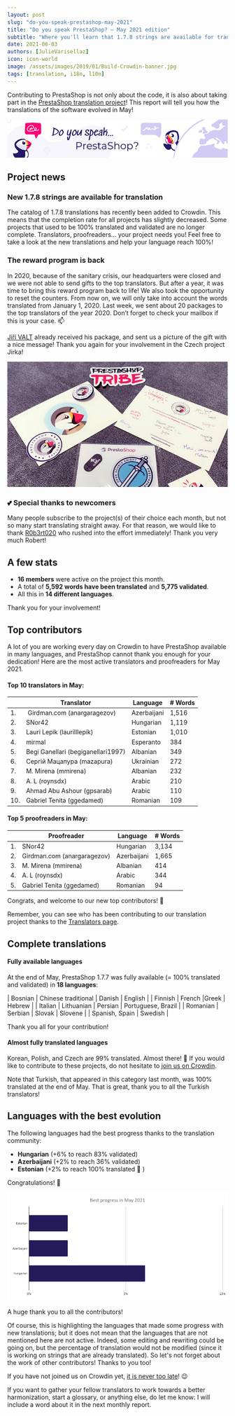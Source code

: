 ```yaml
---
layout: post
slug: "do-you-speak-prestashop-may-2021"
title: "Do you speak PrestaShop? – May 2021 edition"
subtitle: "Where you'll learn that 1.7.8 strings are available for translation!"
date: 2021-06-03
authors: [JulieVarisellaz]
icon: icon-world
image: /assets/images/2019/01/Build-Crowdin-banner.jpg
tags: [translation, i18n, l10n]
---
```


Contributing to PrestaShop is not only about the code, it is also about taking part in the [PrestaShop translation project](https://crowdin.com/project/prestashop-official)! This report will tell you how the translations of the software evolved in May!

![Crowdin Monthly banner](/assets/images/2019/01/Build-Crowdin-banner.jpg)

## Project news

### New 1.7.8 strings are available for translation

The catalog of 1.7.8 translations has recently been added to Crowdin. This means that the completion rate for all projects has slightly decreased. Some projects that used to be 100% translated and validated are no longer complete.
Translators, proofreaders… your project needs you! Feel free to take a look at the new translations and help your language reach 100%!

### The reward program is back

In 2020, because of the sanitary crisis, our headquarters were closed and we were not able to send gifts to the top translators. But after a year, it was time to bring this reward program back to life! We also took the opportunity to reset the counters. From now on, we will only take into account the words translated from January 1, 2020. Last week, we sent about 20 packages to the top translators of the year 2020. Don’t forget to check your mailbox if this is your case. :mailbox:

[Jiří VALT](https://crowdin.com/profile/gvg) already received his package, and sent us a picture of the gift with a nice message! Thank you again for your involvement in the Czech project Jirka!

![Jirka's goodies reward program](/assets/images/2021/06/build-crowdin-goodies-jirka-may21.png)

### :two_hearts: Special thanks to newcomers

Many people subscribe to the project(s) of their choice each month, but not so many start translating straight away. For that reason, we would like to thank [R0b3rt020](https://crowdin.com/profile/R0b3rt020) who rushed into the effort immediately! Thank you very much Robert!

## A few stats
 
* **16 members** were active on the project this month.
* A total of **5,592 words have been translated** and **5,775 validated**.
* All this in **14 different languages**.
 
Thank you for your involvement!

## Top contributors
 
A lot of you are working every day on Crowdin to have PrestaShop available in many languages, and PrestaShop cannot thank you enough for your dedication! Here are the most active translators and proofreaders for May 2021.
 
#### Top 10 translators in May:
 
| |Translator | Language | # Words
|-|---------- | -------- | ----------------
| 1. |‫‬ Girdman.com (anargaragezov) | Azerbaijani | 1,516
| 2. | SNor42 | Hungarian | 1,119
| 3. | Lauri Lepik (laurilllepik) | Estonian | 1,010
| 4. | mirmal | Esperanto | 384
| 5. | Begi Ganellari (begiganellari1997) | Albanian | 349
| 6. | Сергій Мацапура (mazapura) | Ukrainian | 272
| 7. | M. Mirena (mmirena) | Albanian | 232
| 8. | A. L (roynsdx) | Arabic | 210
| 9. | Ahmad Abu Ashour (gpsarab) | Arabic | 110
| 10. | Gabriel Tenita (ggedamed) | Romanian | 109
 
#### Top 5 proofreaders in May:
 
| | Proofreader | Language | # Words
|-| ---------- | -------- | ----------------
| 1. | SNor42 | Hungarian | 3,134
| 2. | Girdman.com (anargaragezov) | Azerbaijani | 1,665
| 3. | M. Mirena (mmirena) | Albanian | 414
| 4. | A. L (roynsdx) | Arabic | 344
| 5. | Gabriel Tenita (ggedamed) | Romanian | 94

Congrats, and welcome to our new top contributors! :clap:
 
Remember, you can see who has been contributing to our translation project thanks to the [Translators page](https://translators.prestashop.com/).
 
## Complete translations
 
#### Fully available languages
 
At the end of May, PrestaShop 1.7.7 was fully available (= 100% translated and validated) in **18 languages**: 
 
| Bosnian | Chinese traditional | Danish | English |
| Finnish | French |Greek | Hebrew | 
| Italian | Lithuanian | Persian | Portuguese, Brazil | 
| Romanian | Serbian | Slovak | Slovene | 
| Spanish, Spain | Swedish |

Thank you all for your contribution! 

#### Almost fully translated languages 

Korean, Polish, and Czech are 99% translated. Almost there! :muscle: 
If you would like to contribute to these projects, do not hesitate to [join us on Crowdin](https://crowdin.com/project/prestashop-official). 

Note that Turkish, that appeared in this category last month, was 100% translated at the end of May. That is great, thank you to all the Turkish translators!

## Languages with the best evolution

The following languages had the best progress thanks to the translation community:
 
* **Hungarian** (+6% to reach 83% validated) 
* **Azerbaijani** (+2% to reach 36% validated)
* **Estonian** (+2% to reach 100% translated :tada: )

Congratulations! :muscle:
 
![Best translation progress in May 2021](/assets/images/2021/06/build-crowdin-progress-may21.png)

A huge thank you to all the contributors!
 
Of course, this is highlighting the languages that made some progress with new translations; but it does not mean that the languages that are not mentioned here are not active. Indeed, some editing and rewriting could be going on, but the percentage of translation would not be modified (since it is working on strings that are already translated). So let's not forget about the work of other contributors! Thanks to you too!

If you have not joined us on Crowdin yet, [it is never too late](https://crowdin.com/project/prestashop-official)! :wink:
 
If you want to gather your fellow translators to work towards a better harmonization, start a glossary, or anything else, do let me know: I will include a word about it in the next monthly report.

